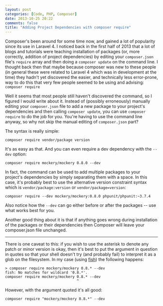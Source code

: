 ```yaml
---
layout: post
categories: [Code, PHP, Composer]
date: 2013-10-25 20:22
comments: false
title: "Adding Project Dependencies with composer require"
---
```


Composer's been around for some time now, and gained a lot of popularity since its use in Laravel 4. I noticed back in the first half of 2013 that a lot of blogs and tutorials were teaching installation of packages (or, more correctly, addition of project dependencies) by editing your `composer.json` file's `require` array and then doing a `composer update` on the command line. I thought back then that maybe because composer was new to these people (in general these were related to Laravel 4 which was in development at the time) they hadn't yet discovered the easier, and technically less error-prone, way to do this that very few people seemed to be using and advising: `composer require`

Well it seems that most people still haven't discovered the command, so I figured I would write about it. Instead of (possibly erroneously) manually editing your `composer.json` file to add a new package to your project's dependencies and then calling `composer update`, you can use `composer require` to do the job for you. You're having to use the command line anyway, so why not skip the manual editing of `composer.json` part?

The syntax is really simple:

    composer require vendor/package version

It's as easy as that. And you can even require a dev dependency with the `--dev` option:

    composer require mockery/mockery 0.8.0 --dev

In fact, the command can be used to add multiple packages to your project's dependencies by simply separating them with a space. In this case, it's probably best to use the alternative version constraint syntax which is `vendor/package:version` or `vendor/package=version`:

    composer require --dev mockery/mockery:0.8.0 phpunit/phpunit:~3.7.4

Also notice how the `--dev` can go either before or after the packages -- use what works best for you.

Another good thing about it is that if anything goes wrong during installation of the packages or their dependencies then Composer will leave your composer.json file unchanged.

---

There is one caveat to this: if you wish to use the asterisk to denote any patch or minor version is okay, then it's best to put the argument in question in quotes so that your shell doesn't try (and probably fail) to interpret it as a glob on the filesystem. In my case (using [fish](http://fishshell.com/)) the following happens:

    > composer require mockery/mockery 0.8.* --dev
    fish: No matches for wildcard '0.8.*'.
    composer require mockery/mockery 0.8.* --dev
                                     ^

However, with the argument quoted it's all good:

    composer require "mockery/mockery 0.8.*" --dev